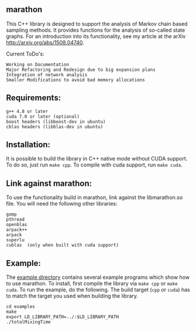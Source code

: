 ## marathon

This C++ library is designed to support the analysis of Markov chain based sampling methods. It provides functions for the analysis of so-called state graphs. For an introduction into its functionality, see my article at the arXiv http://arxiv.org/abs/1508.04740.

Current ToDo's:

	Working on Documentation
	Major Refactoring and Redesign due to big expansion plans
	Integration of network analysis
	Smaller Modifications to avoid bad memory allocations
	
## Requirements:

	g++ 4.8 or later
	cuda 7.0 or later (optional)
	boost headers (libboost-dev in ubuntu)
	cblas headers (libblas-dev in ubuntu)

## Installation:

It is possible to build the library in C++ native mode without CUDA support.
To do so, just run `make cpp`. To compile with cuda support, run `make cuda`.

## Link against marathon:

To use the functionality build in marathon, link against the libmarathon.so file.
You will need the following other libraries:

	gomp
	pthread
	openblas
	arpack++
	arpack
	superlu
	cublas	(only when built with cuda support)

## Example:

The [example directory](https://github.com/srechner/marathon/blob/master/examples/) contains several example programs which show how to use marathon. To install, first compile the library via `make cpp` or `make cuda`. To run the example, do the following. The build target (`cpp` or `cuda`) has to match the target you used when building the library.
	
	cd examples
	make
	export LD_LIBRARY_PATH=../:$LD_LIBRARY_PATH
	./totalMixingTime
